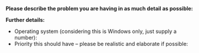<!--
If you need help with listen.moe, please go to the listen.moe Discord server instead:
  https://listen.moe/discord
This issue tracker is only for bug reports and enhancement suggestions. You won't receive any basic help here.
-->

**Please describe the problem you are having in as much detail as possible:**

**Further details:**

- Operating system (considering this is Windows only, just supply a number):
- Priority this should have – please be realistic and elaborate if possible:
